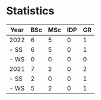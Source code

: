 # Statistics

| Year | BSc | MSc | IDP | GR |
|------|-----|-----|-----|----|
| 2022 |   6 |   5 |   0 |  1 |
| - SS |   6 |   5 |   0 |  1 |
| - WS |   0 |   0 |   0 |  0 |
| 2021 |   7 |   2 |   0 |  2 |
| - SS |   2 |   0 |   0 |  1 |
| - WS |   5 |   2 |   0 |  1 |
